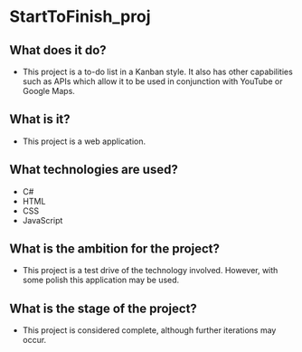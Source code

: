 # StartToFinish_proj
## What does it do?
- This project is a to-do list in a Kanban style. It also has other capabilities such as APIs which allow it to be used in conjunction with YouTube or Google Maps.
## What is it?
- This project is a web application.
## What technologies are used?
- C#
- HTML
- CSS
- JavaScript
## What is the ambition for the project?
- This project is a test drive of the technology involved. However, with some polish this application may be used.
## What is the stage of the project?
- This project is considered complete, although further iterations may occur.
